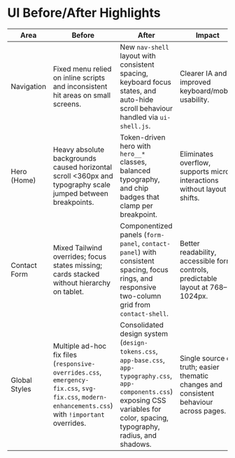 # UI Before/After Highlights

| Area | Before | After | Impact |
| --- | --- | --- | --- |
| Navigation | Fixed menu relied on inline scripts and inconsistent hit areas on small screens. | New `nav-shell` layout with consistent spacing, keyboard focus states, and auto-hide scroll behaviour handled via `ui-shell.js`. | Clearer IA and improved keyboard/mobile usability. |
| Hero (Home) | Heavy absolute backgrounds caused horizontal scroll <360px and typography scale jumped between breakpoints. | Token-driven hero with `hero__*` classes, balanced typography, and chip badges that clamp per breakpoint. | Eliminates overflow, supports micro-interactions without layout shifts. |
| Contact Form | Mixed Tailwind overrides; focus states missing; cards stacked without hierarchy on tablet. | Componentized panels (`form-panel`, `contact-panel`) with consistent spacing, focus rings, and responsive two-column grid from `contact-shell`. | Better readability, accessible form controls, predictable layout at 768–1024px. |
| Global Styles | Multiple ad-hoc fix files (`responsive-overrides.css`, `emergency-fix.css`, `svg-fix.css`, `modern-enhancements.css`) with `!important` overrides. | Consolidated design system (`design-tokens.css`, `app-base.css`, `app-typography.css`, `app-components.css`) exposing CSS variables for color, spacing, typography, radius, and shadows. | Single source of truth; easier thematic changes and consistent behaviour across pages. |
